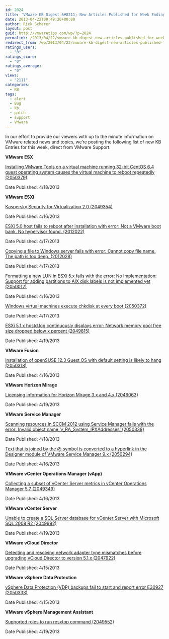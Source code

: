 ```yaml
---
id: 2024
title: 'VMware KB Digest &#8211; New Articles Published for Week Ending 4/20/13'
date: 2013-04-22T09:49:26+00:00
author: Rick Scherer
layout: post
guid: http://vmwaretips.com/wp/?p=2024
permalink: /2013/04/22/vmware-kb-digest-new-articles-published-for-week-ending-42013/
redirect_from: /wp/2013/04/22/vmware-kb-digest-new-articles-published-for-week-ending-42013/
ratings_users:
  - "0"
ratings_score:
  - "0"
ratings_average:
  - "0"
views:
  - "2111"
categories:
  - KB
tags:
  - alert
  - Bug
  - kb
  - patch
  - support
  - VMware
---
```

In our effort to provide our viewers with up to the minute information on VMware related news and topics, we&#8217;re posting the following list of new KB Entries for this week, direct from VMware Support.

**VMware ESX**

<a href="http://kb.vmware.com/kb/2050379" target="_blank">Installing VMware Tools on a virtual machine running 32-bit CentOS 6.4 guest operating system causes the virtual machine to reboot repeatedly (2050379)</a>
  
Date Published: 4/18/2013

**VMware ESXi**
  
<a href="http://kb.vmware.com/kb/2049354" target="_blank">Kaspersky Security for Virtualization 2.0 (2049354)</a>
  
Date Published: 4/16/2013
  
<a href="http://kb.vmware.com/kb/2012022" target="_blank">ESXi 5.0 host fails to reboot after installation with error: Not a VMware boot bank. No hypervisor found. (2012022)</a>
  
Date Published: 4/17/2013
  
<a href="http://kb.vmware.com/kb/2012028" target="_blank">Copying a file to Windows server fails with error: Cannot copy file name. The path is too deep. (2012028)</a>
  
Date Published: 4/17/2013
  
<a href="http://kb.vmware.com/kb/2050012" target="_blank">Formatting a new LUN in ESXi 5.x fails with the error: No Implementation: Support for adding partitions to AIX disk labels is not implemented yet (2050012)</a>
  
Date Published: 4/16/2013
  
<a href="http://kb.vmware.com/kb/2050372" target="_blank">Windows virtual machines execute chkdisk at every boot (2050372)</a>
  
Date Published: 4/17/2013
  
<a href="http://kb.vmware.com/kb/2049815" target="_blank">ESXi 5.1.x hostd.log continuously displays error: Network memory pool free size dropped below x percent (2049815)</a>
  
Date Published: 4/19/2013

**VMware Fusion**
  
<a href="http://kb.vmware.com/kb/2050318" target="_blank">Installation of openSUSE 12.3 Guest OS with default setting is likely to hang (2050318)</a>
  
Date Published: 4/16/2013

**VMware Horizon Mirage**
  
<a href="http://kb.vmware.com/kb/2046063" target="_blank">Licensing information for Horizon Mirage 3.x and 4.x (2046063)</a>
  
Date Published: 4/19/2013

**VMware Service Manager**
  
<a href="http://kb.vmware.com/kb/2050338" target="_blank">Scanning resources in SCCM 2012 using Service Manager fails with the error: Invalid object name ‘v_RA_System_IPXAddresses’ (2050338)</a>
  
Date Published: 4/18/2013
  
<a href="http://kb.vmware.com/kb/2050294" target="_blank">Text that is joined by the @ symbol is converted to a hyperlink in the Designer module of VMware Service Manager 9.x (2050294)</a>
  
Date Published: 4/16/2013

**VMware vCenter Operations Manager (vApp)**
  
<a href="http://kb.vmware.com/kb/2049349" target="_blank">Collecting a subset of vCenter Server metrics in vCenter Operations Manager 5.7 (2049349)</a>
  
Date Published: 4/16/2013

**VMware vCenter Server**
  
<a href="http://kb.vmware.com/kb/2049992" target="_blank">Unable to create a SQL Server database for vCenter Server with Microsoft SQL 2008 R2 (2049992)</a>
  
Date Published: 4/19/2013

**VMware vCloud Director**
  
<a href="http://kb.vmware.com/kb/2047922" target="_blank">Detecting and resolving network adapter type mismatches before upgrading vCloud Director to version 5.1.x (2047922)</a>
  
Date Published: 4/15/2013

**VMware vSphere Data Protection**
  
<a href="http://kb.vmware.com/kb/2050333" target="_blank">vSphere Data Protection (VDP) backups fail to start and report error E30927 (2050333)</a>
  
Date Published: 4/15/2013

**VMware vSphere Management Assistant**
  
<a href="http://kb.vmware.com/kb/2049552" target="_blank">Supported roles to run resxtop command (2049552)</a>
  
Date Published: 4/19/2013